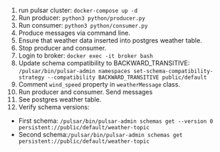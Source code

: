 1. run pulsar cluster: `docker-compose up -d`
2. Run producer: `python3 python/producer.py`
3. Run consumer: `python3 python/consumer.py`
4. Produce messages via command line.
5. Ensure that weather data inserted into postgres weather table.
6. Stop producer and consumer.
7. Login to broker: `docker exec -it broker bash`
8. Update schema compatibility to BACKWARD_TRANSITIVE:
`/pulsar/bin/pulsar-admin namespaces set-schema-compatibility-strategy --compatibility BACKWARD_TRANSITIVE public/default`
9. Comment `wind_speed` property in `weatherMessage` class.
10. Run producer and consumer. Send messages
11.  See postgres weather table.
12. Verify schema versions:
- First schema: `/pulsar/bin/pulsar-admin schemas get --version 0 persistent://public/default/weather-topic`
- Second schema:`/pulsar/bin/pulsar-admin schemas get persistent://public/default/weather-topic`